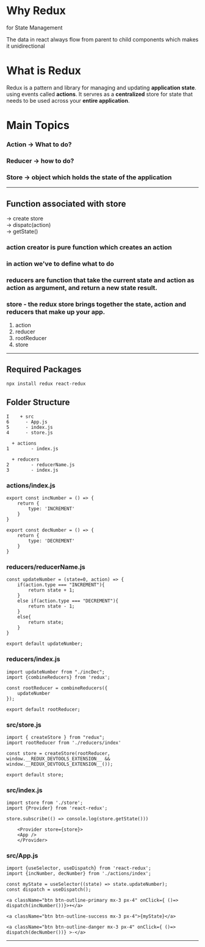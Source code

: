 
# Why Redux

for State Management

The data in react always flow from parent to child components which makes it unidirectional

# What is Redux

Redux is a pattern and library for managing and updating <b>application state</b>.
using events called <b>actions</b>.
It servres as a <b>centralized</b> store for state that needs to be used across your <b>entire application</b>.

# Main Topics

### Action -> What to do?

### Reducer -> how to do?

### Store -> object which holds the state of the application
---

## Function associated with store 

-> create store  
-> dispatc(action)  
-> getState()


### action creator is pure function which creates an action

### in action we've to define what to do

### reducers are function that take the current state and action as action as argument, and return a new state result. 

### store - the redux store brings together the state, action and reducers that make up your app. 

1. action  
2. reducer  
3. rootReducer  
4. store  

---

## Required Packages  

    npx install redux react-redux


## Folder Structure

    I    + src  
    6      - App.js  
    5      - index.js  
    4      - store.js  

      + actions  
    1        - index.js   

      + reducers
    2        - reducerName.js
    3        - index.js


### actions/index.js  

    export const incNumber = () => {
        return {
            type: 'INCREMENT'
        }
    }

    export const decNumber = () => {
        return {
            type: 'DECREMENT'
        }
    }

### reducers/reducerName.js  

    const updateNumber = (state=0, action) => {
        if(action.type === "INCREMENT"){
            return state + 1;
        }
        else if(action.type === "DECREMENT"){
            return state - 1;
        }
        else{
            return state;
        }
    }

    export default updateNumber;

### reducers/index.js  

    import updateNumber from "./incDec";
    import {combineReducers} from 'redux';

    const rootReducer = combineReducers({
        updateNumber
    });

    export default rootReducer;

### src/store.js  

    import { createStore } from "redux";
    import rootReducer from './reducers/index'

    const store = createStore(rootReducer, window.__REDUX_DEVTOOLS_EXTENSION__ && window.__REDUX_DEVTOOLS_EXTENSION__());

    export default store;

### src/index.js  

    import store from './store';
    import {Provider} from 'react-redux';

    store.subscribe(() => console.log(store.getState()))

        <Provider store={store}>
        <App />
        </Provider>

### src/App.js  

    import {useSelector, useDispatch} from 'react-redux';
    import {incNumber, decNumber} from './actions/index';

    const myState = useSelector((state) => state.updateNumber);
    const dispatch = useDispatch();

    <a className="btn btn-outline-primary mx-3 px-4" onClick={ ()=> dispatch(incNumber())}>+</a>

    <a className="btn btn-outline-success mx-3 px-4">{myState}</a>
    
    <a className="btn btn-outline-danger mx-3 px-4" onClick={ ()=> dispatch(decNumber())} >-</a>

---
